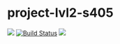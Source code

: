 # project-lvl2-s405
<a href="https://codeclimate.com/github/EldarAkhmetov/project-lvl2-s405/maintainability"><img src="https://api.codeclimate.com/v1/badges/1b50a94a22010d96b79d/maintainability" /></a>
[![Build Status](https://travis-ci.org/EldarAkhmetov/project-lvl2-s405.svg?branch=master)](https://travis-ci.org/EldarAkhmetov/project-lvl2-s405)
<a href="https://asciinema.org/a/fKH4eSfOqZMhMbIJaPQ6O19BM" target="_blank"><img src="https://asciinema.org/a/fKH4eSfOqZMhMbIJaPQ6O19BM.svg" /></a>
